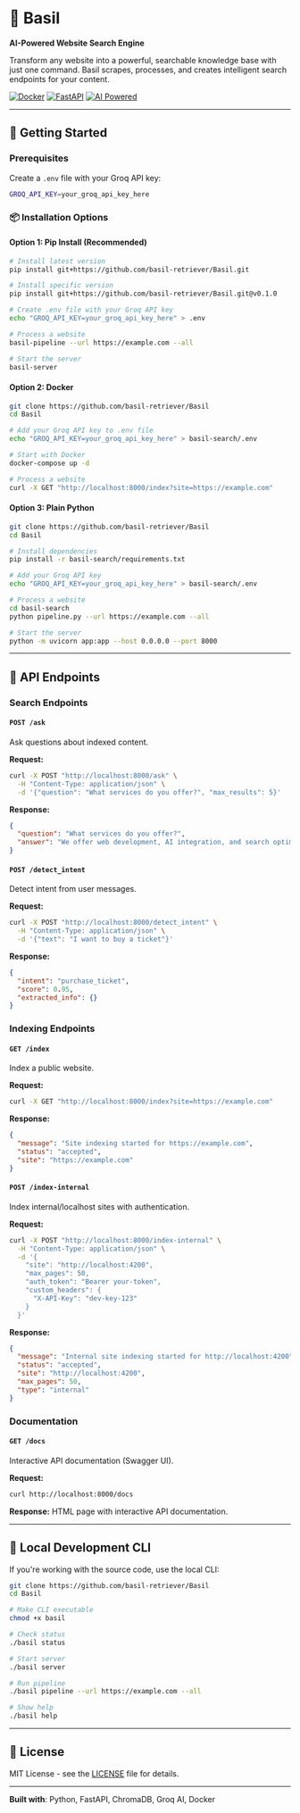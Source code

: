 # 🌿 Basil

**AI-Powered Website Search Engine**

Transform any website into a powerful, searchable knowledge base with just one command. Basil scrapes, processes, and creates intelligent search endpoints for your content.

[![Docker](https://img.shields.io/badge/Docker-Ready-blue?logo=docker)](./docker-compose.yml)
[![FastAPI](https://img.shields.io/badge/FastAPI-Framework-green?logo=fastapi)](./basil-search/)
[![AI Powered](https://img.shields.io/badge/AI-Powered%20by%20Groq-orange)]()

---

## 🚀 Getting Started

### Prerequisites

Create a `.env` file with your Groq API key:
```bash
GROQ_API_KEY=your_groq_api_key_here
```

### 📦 Installation Options

#### Option 1: Pip Install (Recommended)
```bash
# Install latest version
pip install git+https://github.com/basil-retriever/Basil.git

# Install specific version
pip install git+https://github.com/basil-retriever/Basil.git@v0.1.0

# Create .env file with your Groq API key
echo "GROQ_API_KEY=your_groq_api_key_here" > .env

# Process a website
basil-pipeline --url https://example.com --all

# Start the server
basil-server
```

#### Option 2: Docker
```bash
git clone https://github.com/basil-retriever/Basil
cd Basil

# Add your Groq API key to .env file
echo "GROQ_API_KEY=your_groq_api_key_here" > basil-search/.env

# Start with Docker
docker-compose up -d

# Process a website
curl -X GET "http://localhost:8000/index?site=https://example.com"
```

#### Option 3: Plain Python
```bash
git clone https://github.com/basil-retriever/Basil
cd Basil

# Install dependencies
pip install -r basil-search/requirements.txt

# Add your Groq API key
echo "GROQ_API_KEY=your_groq_api_key_here" > basil-search/.env

# Process a website
cd basil-search
python pipeline.py --url https://example.com --all

# Start the server
python -m uvicorn app:app --host 0.0.0.0 --port 8000
```

---

## 📡 API Endpoints

### Search Endpoints

#### `POST /ask`
Ask questions about indexed content.

**Request:**
```bash
curl -X POST "http://localhost:8000/ask" \
  -H "Content-Type: application/json" \
  -d '{"question": "What services do you offer?", "max_results": 5}'
```

**Response:**
```json
{
  "question": "What services do you offer?",
  "answer": "We offer web development, AI integration, and search optimization services..."
}
```

#### `POST /detect_intent`
Detect intent from user messages.

**Request:**
```bash
curl -X POST "http://localhost:8000/detect_intent" \
  -H "Content-Type: application/json" \
  -d '{"text": "I want to buy a ticket"}'
```

**Response:**
```json
{
  "intent": "purchase_ticket",
  "score": 0.95,
  "extracted_info": {}
}
```

### Indexing Endpoints

#### `GET /index`
Index a public website.

**Request:**
```bash
curl -X GET "http://localhost:8000/index?site=https://example.com"
```

**Response:**
```json
{
  "message": "Site indexing started for https://example.com",
  "status": "accepted",
  "site": "https://example.com"
}
```

#### `POST /index-internal`
Index internal/localhost sites with authentication.

**Request:**
```bash
curl -X POST "http://localhost:8000/index-internal" \
  -H "Content-Type: application/json" \
  -d '{
    "site": "http://localhost:4200",
    "max_pages": 50,
    "auth_token": "Bearer your-token",
    "custom_headers": {
      "X-API-Key": "dev-key-123"
    }
  }'
```

**Response:**
```json
{
  "message": "Internal site indexing started for http://localhost:4200",
  "status": "accepted",
  "site": "http://localhost:4200",
  "max_pages": 50,
  "type": "internal"
}
```

### Documentation

#### `GET /docs`
Interactive API documentation (Swagger UI).

**Request:**
```bash
curl http://localhost:8000/docs
```

**Response:**
HTML page with interactive API documentation.

---

## 🔧 Local Development CLI

If you're working with the source code, use the local CLI:

```bash
git clone https://github.com/basil-retriever/Basil
cd Basil

# Make CLI executable
chmod +x basil

# Check status
./basil status

# Start server
./basil server

# Run pipeline
./basil pipeline --url https://example.com --all

# Show help
./basil help
```

---

## 📄 License

MIT License - see the [LICENSE](LICENSE) file for details.

---

**Built with**: Python, FastAPI, ChromaDB, Groq AI, Docker